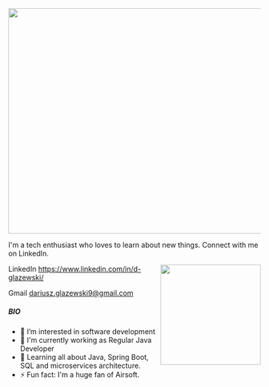 
<img align='auto' src='https://i.ibb.co/KcgyYcY/dw.jpg' width='1050' height = '450'>

<!-- You can create your own header images using Canva, it has a lot of templates. If you do, use the following link https://www.canva.com/join/celeriac-tread-jellyfish -->
I'm a tech enthusiast who loves to learn about new things. Connect with me on LinkedIn.


<img align='right' src='https://media.giphy.com/media/bcKmIWkUMCjVm/giphy.gif' width='200"'>

LinkedIn 
https://www.linkedin.com/in/d-glazewski/

Gmail 
dariusz.glazewski9@gmail.com
##### BIO
- 👀 I’m interested in software development
- 🏢 I'm currently working as Regular Java Developer
- 🌱 Learning all about Java, Spring Boot, SQL and microservices architecture.
- ⚡️ Fun fact: I'm a huge fan of Airsoft.
